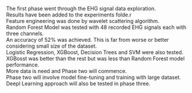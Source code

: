 The first phase went through the EHG signal data exploration.  
Results have been added to the experiments folde.r  
Feature engineering was done by wavelet scattering algorithm.  
Random Forest Model was tested with 48 recorded EHG signals each with three channels.  
An accuracy of 52% was achieved. This is far from worse or better considering small size of the dataset.  
Logistic Regression, XGBoost, Decision Trees and SVM were also tested.   
XGBosst was better than the rest but was less than Random Forest model performance.  
More data is need and Phase two will commence.  
Phase two will involve model fine-tuning and training with large dataset.  
Deepl Learning approach will also be tested in phase three.  
